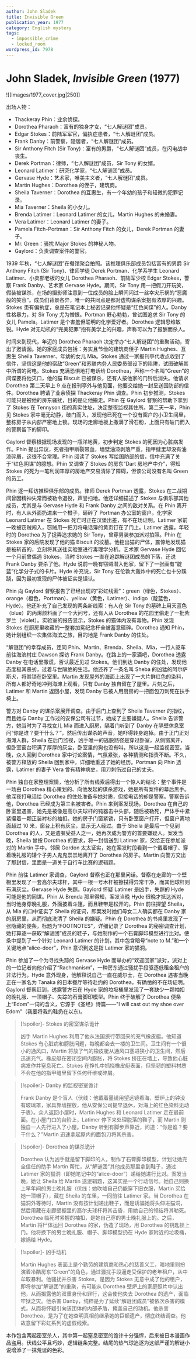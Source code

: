 ```yaml
---
author: John Sladek
title: Invisible Green
publication_year: 1977
category: English mystery
tags:
  - impossible_crime
  - locked_room
wordpress_id: 7978
---
```

# John Sladek, <i>Invisible Green</i> (1977)

![[images/1977_cover.jpg|250]]

出场人物：
- Thackeray Phin：业余侦探。
- Dorothea Pharaoh：富有的独身才女，“七人解谜团”成员。
- Edgar Stokes：前陆军军官，偏执症患者，“七人解谜团”成员。
- Frank Danby：前警察，隐居者，“七人解谜团”成员。
- Sir Anthony Fitch (Sir Tony)：富有的男爵，“七人解谜团”成员，在闪电战中丧生。
- Derek Portman：律师，“七人解谜团”成员，Sir Tony 的女婿。
- Leonard Latimer：研究化学家，“七人解谜团”成员。
- Gervase Hyde：艺术家，唯美主义者，“七人解谜团”成员。
- Martin Hughes：Dorothea 的侄子，建筑商。
- Sheila Taverner：Dorothea 的互惠生，有一个年幼的孩子和轻微的犯罪记录。
- Mia Taverner：Sheila 的小女儿。
- Brenda Latimer：Leonard Latimer 的女儿，Martin Hughes 的未婚妻。
- Vera Latimer：Leonard Latimer 的妻子。
- Pamela Fitch-Portman：Sir Anthony Fitch 的女儿，Derek Portman 的妻子。
- Mr. Green：骚扰 Major Stokes 的神秘人物。
- Gaylord：负责调查案件的警官。

1939 年秋，“七人解谜团”在餐馆聚会拍照。该推理俱乐部成员包括富有的男爵 Sir Anthony Fitch (Sir Tony)、律师学徒 Derek Portman、化学系学生 Leonard Latimer、小卖部老板的女儿 Dorothea Pharaoh、前陆军少校 Edgar Stokes，警察 Frank Danby、艺术家 Gervase Hyde。期间，Sir Tony 用一把假刀开玩笑，假装被谋杀，在场的摄影师注意到一位成员的脸上瞬间闪过一丝幸灾乐祸的“恶魔般的笑容”。成员们背景各异，唯一的共同点是都对虚构谋杀案抱有浓厚的兴趣。Stokes 患有偏执症，总是在笔记本上秘密记录他怀疑是“红色间谍”的人。Danby 性格暴力，对 Sir Tony 尤为憎恨。Portman 野心勃勃，曾试图追求 Sir Tony 的女儿 Pamela。Latimer 是个害羞但聪明的化学爱好者。Dorothea 逻辑思维敏锐。Hyde 对无动机的“完美犯罪”抱有美学上的兴趣，声称可以为了报酬而杀人。

时间来到现代，年迈的 Dorothea Pharaoh 决定举办“七人解谜团”的重聚活动，寄出了邀请函。她的家庭成员包括：务实且节俭的建筑商侄子 Martin Hughes、互惠生 Sheila Taverner、年幼的女儿 Mia。Stokes 通过一家报刊亭代收点收到了信件，坚信这是他的宿敌“Green”和苏联内务人民委员部设下的陷阱，试图破解其中所谓的密电。Stokes 充满恐惧地打电话给 Dorothea，声称一个名叫“Green”的间谍要将他灭口，他的猫 Biscuit 已被谋杀，还有人按他家的门铃后消失。他请求 Dorothea 第二天早上 9 点在报刊亭外与他见面，他要交给她一封呈送国防部的信件。Dorothea 聘请了业余侦探 Thackeray Phin 调查。Phin 初步推测，Stokes 可能只是被他的房东骚扰，目的是让他搬走。Phin 在 Gaylord 督察的帮助下拿到了 Stokes 在 Tennyson 街的真实住址，决定整夜监视其住所。第二天一早，Phin 见 Stokes 家中毫无动静，破门而入，发现他已死在一个没有窗户的小卫生间里，整栋房子从内部严密地上锁。现场的走廊地板上撒满了滑石粉，上面只有破门而入的警察留下的脚印。

Gaylord 督察根据现场发现的一瓶洋地黄，初步判定 Stokes 的死因为心脏病发作。Phin 提出异议，死者指甲断裂带血，墙壁油漆剥落严重，指甲缝里却没有油漆碎屑，这很不合常理。Phin 阅读了 Stokes 写给国防部的信，信中充满了关于“红色阴谋”的臆想。Phin 又调查了 Stokes 的房东“Dart 房地产中介”，得知 Stokes 的死为一笔利润丰厚的房地产交易清除了障碍，但该公司没有名叫 Green 的员工。

Phin 逐一拜访推理俱乐部的成员。律师 Derek Portman 透露，Stokes 在二战期间曾因精神失常而被勒令退役，声誉扫地。他还详细描述了 Stokes 与俱乐部其他成员，尤其是与 Gervase Hyde 和 Frank Danby 之间的敌对关系。在 Phin 离开时，有人从外面扔进来一个橙子，砸碎了 Portman 办公室的窗户。化学家 Leonard Latimer 在 Stokes 死亡时正在汉堡出差，有不在场证明。Latimer 家前一晚被窃贼闯入，窃贼用一把刀将电话簿的黄页钉在了门上。Latimer 透露，年轻时的 Dorothea 为了捉弄追求她的 Sir Tony，曾穿男装参加派对拍照。Phin 在 Stokes 家的后院发现了他的猫 Biscuit 的坟墓。他挖出猫的尸体，震惊地发现猫是被斩首的，立刻将其送往实验室进行毒理学分析。艺术家 Gervase Hyde 回忆一个月前曾偶遇 Stokes，当时 Stokes 一直在追踪解谜团成员的下落，还说 Frank Danby 要杀了他。Hyde 说前一晚有窃贼潜入他家，留下了一张画有“靛蓝”化学分子式的卡片。Hyde 补充说，Sir Tony 在伦敦大轰炸中的死亡也十分蹊跷，因为最初发现的尸体被证实是误认。

Phin 向 Gaylord 督察报告了已经出现的“彩虹线索”：green（绿色，Stokes）、orange（橙色，Portman）、yellow（黄色，Latimer）、indigo（靛蓝色，Hyde）。他还补充了自己发现的两条新线索：有人在 Sir Tony 的墓碑上用天蓝色（blue）的丙烯颜料画了一个大问号，还有人从 Dorothea 的花园里偷走了一批紫罗兰（violet）。实验室的报告显示，Stokes 的猫体内没有毒物。Phin 发现 Stokes 在厨房里收藏的一整套加冕纪念杯全被蓄意砸碎。Dorothea 通知 Phin，她计划组织一次集体海滨之旅，目的地是 Frank Danby 的住处。

“解谜团”的幸存成员，连同 Phin、Martin、Brenda、Sheila、Mia，一行人驱车前往海滨村庄 Dawson 探访 Frank Danby。在路上的一家酒吧，Dorothea 透露 Danby 在电话里撒谎，否认最近见过 Stokes。他们到达 Danby 的住处，发现他态度极其恶劣，过着与世隔绝的生活。他还养了一条名叫 Sheba 的凶猛的阿尔萨斯犬，将其锁在卧室里。Martin 发现屋外的海面上出现了一大片鲜红色的染料，所有人都好奇地冲到海滩上观看，只有 Danby 独自留在了屋里。片刻之后，Latimer 和 Martin 返回小屋，发现 Danby 已被人用厨房的一把面包刀刺死在扶手椅上。

警方对 Danby 的谋杀案展开调查。由于后门上查到了 Sheila Taverner 的指纹，而且她与 Danby 工作过的安保公司有过节，她成了主要嫌疑人。Sheila 告诉警方，她当时为了寻找女儿 Mia 而进入厨房，隔着门听到了 Danby 在隔壁休息室问“你是谁？要干什么？”，然后传出谋杀的声音，她吓得转身跑掉。由于正门正对海滩人群，Sheila 在后门监视，凶手唯一的逃脱路径是穿过卧室，从侧窗离开，但卧室窗台积满了厚厚的灰尘，卧室里的狗也没有叫，所以这是一起监视密室。当晚，众人回到 Dorothea 家中讨论案情，气氛紧张，各种猜测和指责不断。不久，被警方释放的 Sheila 回到家中，详细地重述了她的经历。Portman 向 Phin 透露，Latimer 的妻子 Vera 曾有精神病史，用刀刺伤过自己的丈夫。

Phin 独自在家整理案情，他分析了所有线索后得出一个惊人的结论：整个事件是一场由 Dorothea 精心策划的、向他发起的谋杀游戏，她是所有案件的幕后黑手。他深夜打电话给 Dorothea 的住处准备与她对质，但接电话的却是警察。警察告诉他，Dorothea 已经成为第三名被害者。Phin 来到案发现场。Dorothea 在自己的卧室里遇害，她先是被像是高尔夫球杆的钝器击中头部，随后被勒死，尸体手中紧紧攥着一颗正装衬衫的袖扣。她的房子门窗紧锁，只有卧室窗户打开，但窗户离地面超过 10 米，窗台上积有灰尘，显示无人经过。由于 Sheila 是最后一个见到 Dorothea 的人，又是遗嘱受益人之一，她再次成为警方的首要嫌疑人。案发当晚，Sheila 曾按 Dorothea 的要求，将一封信送到 Latimer 家，交给正在参加派对的 Martin 手中。邻居 Gordon 太太证实，她在案发时段看到一个戴着帽子、穿着晚礼服的矮个子男人鬼鬼祟祟地离开了 Dorothea 的房子。Martin 向警方交出了那封信，里面是一道关于自行车比赛的逻辑题。

Phin 前往 Latimer 家调查，Gaylord 督察也正在那里问话。督察在走廊的一个壁橱里发现了一套高尔夫球杆，其中一根一号木杆被擦拭得异常干净，而其他球杆则布满灰尘。Gervase Hyde 失踪。Gaylord 怀疑 Latimer 是凶手，失踪的 Hyde 可能是他的同谋。Phin 从 Brenda 那里得知，案发当晚 Hyde 很晚才抵达派对，当时他身穿晚礼服，外面披着斗篷，而且鞋带是松开的。Phin 前往探望 Sheila，从 Mia 的口中证实了 Sheila 的证词，即案发时她们母女二人确实都在 Danby 家的厨房里，从而彻底洗清了 Sheila 的嫌疑。Phin 在 Dorothea 的书桌里发现了一张隐藏的便条，标题为“FOOTNOTES”，详细记录了 Dorothea 的秘密调查计划，她打算逐一获取“解谜团”成员的鞋子，与她制作的一个石膏脚印模型进行比对。便条中提到了一个针对 Leonard Latimer 的计划，其中包含暗号“note to M.”和一个关键地点“alice-door”，Phin 意识到这是指 Latimer 家的猫洞。

Phin 参加了一个为寻找失踪的 Gervase Hyde 而举办的“欢迎回家”派对，派对上的一位记者向他介绍了“Rachmanism”，一种房东通过骚扰手段驱逐低租金租户的非法行为。Hyde 意外现身，他解释说自己一直在威尔士，在 Dorothea 遇害当晚正在一家名为 Tanaka 的日本餐厅等待赴约的 Dorothea，有确凿的不在场证明。Gaylord 督察赶到，透露警方已在 Hyde 家的垃圾桶里发现了一套缺少一颗袖扣的晚礼服、一顶帽子、失踪的石膏脚印模型。Phin 终于破解了 Dorothea 便条上“Edom”一词的含义，它源于《圣经》诗篇——"I will cast out my shoe over Edom"（我要将我的鞋扔在以东)。

> [!spoiler]- Stokes 的密室谋杀诡计
> 
> 凶手 Martin Hughes 利用了他从法国旅行带回来的充气橡皮艇。他知道 Stokes 有心脏病和膀胱问题，每晚都会去一楼的卫生间。卫生间有一个很小的通风口，Martin 将放了气的橡皮艇从通风口塞进狭小的卫生间，然后迅速充气。橡皮艇在密闭空间内膨胀，将 Stokes 挤压在墙上，导致他心脏病发作并窒息死亡。Stokes 在挣扎中抓挠橡皮艇表面，但坚韧的塑料材质不会在他的指甲缝里留下任何纤维或碎屑。

> [!spoiler]- Danby 的监视密室诡计
> 
> Frank Danby 是个盲人（伏线：他戴着墨镜用望远镜看海，壁炉上的钟没有玻璃罩，家具靠墙摆放，他从安保公司提早退休，对海上的红色染料无动于衷）。众人返回小屋时，Martin Hughes 和 Leonard Latimer 走在最前面。在小屋门口的台阶上，Latimer 停下来处理脱落的鞋子，而 Martin 则独自一人先行进入了小屋。Danby 听到有脚步声靠近，问道：“你是谁？要干什么？”Martin 迅速拿起屋内的面包刀将其杀害。

> [!spoiler]- Dorothea 的谋杀诡计
> 
> Dorothea 认为凶手就是留下脚印的人，制作了石膏脚印模型，计划让她完全信任的助手 Martin 帮忙，从“解谜团”其他成员那里拿到鞋子，通过 Latimer 家的猫洞（即她笔记中的“alice-door”）递给她进行比对。案发当晚，她让 Sheila 给 Martin 送逻辑题，这其实是一个行动信号。她自己则换上早年间的男士晚礼服（伏线：她吹嘘自己仍能穿下旧衣服，Martin 买给她一顶帽子），藏在 Sheila 的车里，一同前往 Latimer 家。当 Dorothea 在猫洞外等待时，Martin 没有按计划递出鞋子，而是诱骗她将头伸进猫洞，然后用藏在走廊壁橱里的高尔夫球杆将其击昏，用她自己的领结将其勒死。Dorothea 临死时紧握的袖扣，是她自己穿的男士晚礼服上的。之后，Martin 将尸体运回 Dorothea 的家，伪造了现场，用 Dorothea 的钥匙锁上门。他将换下的男士晚礼服、帽子、脚印模型扔在 Hyde 家附近的垃圾桶，嫁祸给 Hyde。

> [!spoiler]- 凶手动机
> 
> Martin Hughes 表面上是个勤劳的建筑商和热心的慈善义工，暗地里则扮演着冷酷房东“Green”的角色，通过骚扰手段逼走受保护的老年租户，从中牟取暴利。他骚扰并杀害 Stokes，是因为 Stokes 无意中成了他的租户，即将参加“解谜团”的重聚，有可能从 Dorothea 壁炉上的家庭照片中认出他，从而揭露他的双重身份和罪行，这会使他失去 Dorothea 的遗产，面临牢狱之灾。他杀害 Danby，纯粹是为了延续“解谜团成员”被依次杀害的模式，从而将怀疑引向该团体的内部矛盾，掩盖自己的动机。他杀害 Dorothea，是为了在她查明真相前继承她的巨额遗产，彻底终结调查。他故意留下彩虹系列的虚假线索。

本作包含两起密室杀人，其中第一起窒息密室的诡计十分强悍，后来被日本漫画作品盗用。伏线公平且巧妙，逻辑链条完整。结尾的热气球追逐为这部严谨的解谜小说增添了一抹荒诞的色彩。